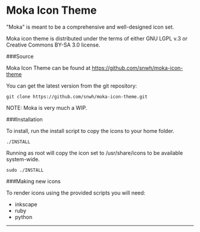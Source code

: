 Moka Icon Theme
===============

"Moka" is meant to be a comprehensive and well-designed icon set.

Moka icon theme is distributed under the terms of either GNU LGPL v.3 or Creative Commons BY-SA 3.0 license.

###Source

Moka Icon Theme can be found at https://github.com/snwh/moka-icon-theme

You can get the latest version from the git repository:

    git clone https://github.com/snwh/moka-icon-theme.git

NOTE: Moka is very much a WIP.

###Installation

To install, run the install script to copy the icons to your home folder. 

    ./INSTALL

Running as root will copy the icon set to  /usr/share/icons to be available system-wide.
    
    sudo ./INSTALL

###Making new icons


To render icons using the provided scripts you will need:

 * inkscape
 * ruby
 * python

-----------
